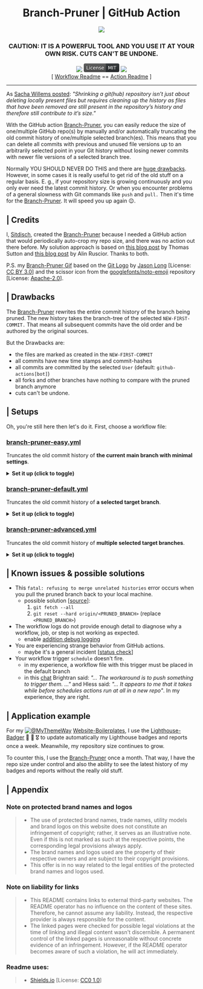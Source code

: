 <div align="center">
<h1>Branch-Pruner | GitHub Action</h1>
<img src="https://repository-images.githubusercontent.com/352585084/3bae0d80-bb12-11eb-86c4-c420ef0fec71"/>
<h3>CAUTION: IT IS A POWERFUL TOOL AND YOU USE IT AT YOUR OWN RISK. CUTS CAN'T BE UNDONE.</h3>
<img height="23" src="https://img.shields.io/github/repo-size/myactionway/branch-pruner-action?label=RepoSize&cacheSeconds=3600" />
<a title="Check it out" target="_blank" href="https://github.com/myactionway/branch-pruner-action/blob/main/LICENSE.txt"><img height="23" src="https://raw.githubusercontent.com/sitdisch/cloud/master/badges/particle/License-MIT.svg" /></a>
<a title="Check it out" target="_blank" href="https://github.com/MyActionWay/branch-pruner-action/releases"><img height="23" src="https://img.shields.io/github/v/release/myactionway/branch-pruner-action?label=LastRelease&cacheSeconds=3600" /></a><br>
[ <a title="Check it out" target="_blank" href="https://github.com/myactionway/branch-pruner-workflows">Workflow Readme</a> == <a title="Check it out" target="_blank" href="https://github.com/myactionway/branch-pruner-action">Action Readme</a> ]
</div>
<hr>

As [Sacha Willems posted](https://www.saschawillems.de/blog/2017/09/10/how-to-shrink-down-a-github-repository/ "Go there"): <i>"Shrinking a git(hub) repository isn’t just about deleting locally present files but requires cleaning up the history as files that have been removed are still present in the repository’s history and therefore still contribute to it’s size."</i>

With the GitHub action [Branch-Pruner](https://github.com/myactionway/branch-pruner-action "Get it"), you can easily reduce the size of one/multiple GitHub repo(s) by manually and/or automatically truncating the old commit history of one/multiple selected branch(es). This means that you can delete all commits with previous and unused file versions up to an arbitrarily selected point in your Git history without losing newer commits with newer file versions of a selected branch tree.

Normally YOU SHOULD NEVER DO THIS and there are [huge drawbacks](#-drawbacks "Go there"). However, in some cases it is really useful to get rid of the old stuff on a regular basis. E.&nbsp;g., if your repository size is growing continuously and you only ever need the latest commit history. Or when you encounter problems of a general slowness with Git commands like `push` and `pull.` Then it's time for the [Branch-Pruner](https://github.com/myactionway/branch-pruner-action "Get it"). It will speed you up again :wink:.

## | Credits

I, [Sitdisch](https://github.com/sitdisch "Visit me"), created the [Branch-Pruner](https://github.com/myactionway/branch-pruner-action "Get it") because I needed a GitHub action that would periodically auto-crop my repo size, and there was no action out there before. My solution approach is based on [this blog post](https://passingcuriosity.com/2017/truncating-git-history/ "Go there") by Thomas Sutton and [this blog post](https://www.cognizantsoftvision.com/blog/tips-for-improving-git-performance/ "Go there") by Alin Ruscior. Thanks to both.

P.S. my [Branch-Pruner Gif](https://repository-images.githubusercontent.com/352585084/3bae0d80-bb12-11eb-86c4-c420ef0fec71) based on the [Git Logo](https://git-scm.com/downloads/logos "Get it") by [Jason Long](https://twitter.com/jasonlong) [License: [CC&nbsp;BY&nbsp;3.0](https://creativecommons.org/licenses/by/3.0/)] and the scissor icon from the [googlefonts/noto-emoji](https://github.com/googlefonts/noto-emoji "Go there") repository [License: [Apache-2.0](https://github.com/googlefonts/noto-emoji/blob/main/LICENSE)].

## | Drawbacks

The [Branch-Pruner](https://github.com/myactionway/branch-pruner-action "Get it") rewrites the entire commit history of the branch being pruned. The new history takes the branch-tree of the selected `NEW-FIRST-COMMIT.` That means all subsequent commits have the old order and be authored by the original sources.

But the Drawbacks are:
* the files are marked as created in the `NEW-FIRST-COMMIT`
* all commits have new time stamps and commit-hashes
* all commits are committed by the selected `User` (default: `github-actions[bot]`)
* all forks and other branches have nothing to compare with the pruned branch anymore
* cuts can't be undone.

## | Setups

Oh, you're still here then let's do it. First, choose a workflow file:

### [branch-pruner-easy.yml](https://github.com/MyActionWay/branch-pruner-workflows/blob/main/.github/workflows/branch-pruner-easy.yml "Get it")
Truncates the old commit history of <b>the current main branch with minimal settings</b>.

<details><summary><b>Set it up (click to toggle)</b></summary>

1. add the [branch-pruner-easy.yml](https://github.com/MyActionWay/branch-pruner-workflows/blob/main/.github/workflows/branch-pruner-easy.yml "Get it") workflow file to a repository
	* it has to be the target repository where you want to prune the main branch (this is not the case with the other workflow files)
	* the path has to be `.github/workflows/branch-pruner-easy.yml`
2. create a new encrypted repository secret [[procedure](https://docs.github.com/en/actions/reference/encrypted-secrets#creating-encrypted-secrets-for-a-repository "Learn how")]
	* give the secret a name e.&nbsp;g. `BRANCH_PRUNER_TOKEN`
	* the value of the secret must be the value of the personal access token for the repository where you want to prune the main branch
		* [procedure for creating a personal access token](https://docs.github.com/en/github/authenticating-to-github/creating-a-personal-access-token "Learn how")
		* select only the minimum scopes and permissions required e.&nbsp;g. repo and workflow
	* add the secret to the same repository where you added this workflow file
3. adapt your [branch-pruner-easy.yml](https://github.com/MyActionWay/branch-pruner-workflows/blob/main/.github/workflows/branch-pruner-easy.yml "Get it") file
	* for manual triggers
		* you don't have to adjust anything in the workflow file; just use it
			* [procedure for manually running a workflow on GitHub](https://docs.github.com/en/actions/managing-workflow-runs/manually-running-a-workflow#running-a-workflow-on-github "Learn how")
				<img src="https://raw.githubusercontent.com/sitdisch/cloud/master/images/branchpruner_minimal_manual_inputs.png" />
			* [procedure for manually running a workflow using the GitHub CLI](https://docs.github.com/en/actions/managing-workflow-runs/manually-running-a-workflow#running-a-workflow-using-github-cli)
			* [procedure for manually running a workflow using the REST API](https://docs.github.com/en/actions/managing-workflow-runs/manually-running-a-workflow#running-a-workflow-using-the-rest-api)
	* for all other triggers
		* adapt this section
			```yml
			##############################################################
			# DEFINE YOUR INPUTS AND TRIGGERS IN THE FOLLOWING
			##############################################################

			# INPUTS as environmental variables (env)
			env:
				NEW_FIRST_COMMIT: # e.g. commit-hash or HEAD~N etc.
				TOKEN_NAME: # target token name e.g. 'BRANCH_PRUNER_TOKEN'
			
			# TRIGGERS
			on:
			#	push:
			#	schedule:
			#		- cron: '00 23 28 * *'
			```
		* CONSIDER:
			* INPUTS:
				* you only have to define `NEW_FIRST_COMMIT` and `TOKEN_NAME`;
				* `NEW-FIRST-COMMIT`: choose it carefully; E.&nbsp;g., `HEAD~N` is really useful for autonomously truncating commits on a regular basis. However, know what you are doing. `HEAD~N` or `HEAD^N` may be not the commits you're targeting. For more information about `HEAD~N` and `HEAD^N` look e.&nbsp;g. [here](https://stackoverflow.com/questions/2221658/whats-the-difference-between-head-and-head-in-git "Go there").
				* `TOKEN_NAME`: never enter the actual value of the personal access token
			* TRIGGERS:
				* `schedule`:
					* e.&nbsp;g. `cron: '00 23 28 * *'` executes the [Branch-Pruner](https://github.com/myactionway/branch-pruner-action "Get it") every 28th day of a month at 23:00
					* you can check your inputs [here](https://crontab.guru/ "Go there")
			* hidden defaults (changeable with the other workflow files):
				* target repository & branch: repository with this workflow file and main branch
				* user settings:
					* user who commit: github-actions[bot]
					* user e-mail address: 41898282+github-actions[bot]@users.noreply.github.com

That's it. Happy pruning.

</details>

### [branch-pruner-default.yml](https://github.com/MyActionWay/branch-pruner-workflows/blob/main/.github/workflows/branch-pruner-default.yml "Get it")
Truncates the old commit history of <b>a selected target branch</b>.

<details><summary><b>Set it up (click to toggle)</b></summary>

1. add the [branch-pruner-default.yml](https://github.com/MyActionWay/branch-pruner-workflows/blob/main/.github/workflows/branch-pruner-default.yml "Get it") workflow file to a repository
	* it doesn't have to be the repository you want to prune; e.&nbsp;g., you can simply [fork](https://github.com/myactionway/branch-pruner-workflows/fork "fork it") the `myactionway/branch-pruner-workflows` repository
		* CONSIDER: with a forked repository, you need to confirm that you want to use a workflow before you can actually use it (repo menu > actions tab > push the button)
	* the path has to be `.github/workflows/branch-pruner-default.yml`
2. create a new encrypted repository secret [[procedure](https://docs.github.com/en/actions/reference/encrypted-secrets#creating-encrypted-secrets-for-a-repository "Learn how")]
	* give the secret a name e.&nbsp;g. `BRANCH_PRUNER_TOKEN`
	* the value of the secret must be the value of the personal access token for the repository where you want to prune a branch
		* [procedure for creating a personal access token](https://docs.github.com/en/github/authenticating-to-github/creating-a-personal-access-token "Learn how")
		* select only the minimum scopes and permissions required e.&nbsp;g. repo and workflow
	* add the secret to the same repository where you added this workflow file
3. adapt your [branch-pruner-default.yml](https://github.com/MyActionWay/branch-pruner-workflows/blob/main/.github/workflows/branch-pruner-default.yml "Get it") file
	* for manual triggers
		* you don't have to adjust anything in the workflow file; just use it
			* [procedure for manually running a workflow on GitHub](https://docs.github.com/en/actions/managing-workflow-runs/manually-running-a-workflow#running-a-workflow-on-github "Learn how")
				<img src="https://raw.githubusercontent.com/sitdisch/cloud/master/images/branchpruner_manual_inputs.png" />
			* [procedure for manually running a workflow using the GitHub CLI](https://docs.github.com/en/actions/managing-workflow-runs/manually-running-a-workflow#running-a-workflow-using-github-cli)
			* [procedure for manually running a workflow using the REST API](https://docs.github.com/en/actions/managing-workflow-runs/manually-running-a-workflow#running-a-workflow-using-the-rest-api)
	* for all other triggers
		* adapt this section
			```yml
			##############################################################
			# DEFINE YOUR INPUTS AND TRIGGERS IN THE FOLLOWING
			##############################################################

			# INPUTS as environmental variables (env)
			env:
				NEW_FIRST_COMMIT: # e.g. commit-hash or HEAD~N etc.
				TOKEN_NAME: # target token name e.g. 'BRANCH_PRUNER_TOKEN'
				REPOSITORY: # target repository e.g. 'dummy/mytargetrepo'
				BRANCH: # branch to be pruned e.g 'main'
				USER_NAME: # user who should commit e.g. 'dummy'
				USER_EMAIL: # e.g. 'dummy@gmail.com'
			
			# TRIGGERS
			on:
			#	push:
			#	schedule:
			#		- cron: '00 23 28 * *'
			```
		* CONSIDER:
			* INPUTS:
				* you only have to define `NEW_FIRST_COMMIT` and `TOKEN_NAME`; if any other input is blank, one of these default values will be used instead
					```yml
					DEFAULT_REPOSITORY: ${{ github.repository }} # repo with this file
					DEFAULT_BRANCH: 'main'
					DEFAULT_USER_NAME: 'github-actions[bot]'
					DEFAULT_USER_EMAIL: '41898282+github-actions[bot]@users.noreply.github.com'
					```
				* `NEW-FIRST-COMMIT`: choose it carefully; E.&nbsp;g., `HEAD~N` is really useful for autonomously truncating commits on a regular basis. However, know what you are doing. `HEAD~N` or `HEAD^N` may be not the commits you're targeting. For more information about `HEAD~N` and `HEAD^N` look e.&nbsp;g. [here](https://stackoverflow.com/questions/2221658/whats-the-difference-between-head-and-head-in-git "Go there").
				* `TOKEN_NAME`: never enter the actual value of the personal access token
			* TRIGGERS:
				* `schedule`:
					* e.&nbsp;g. `cron: '00 23 28 * *'` executes the [Branch-Pruner](https://github.com/myactionway/branch-pruner-action "Get it") every 28th day of a month at 23:00
					* you can check your inputs [here](https://crontab.guru/ "Go there")

That's it. Happy pruning.

</details>

### [branch-pruner-advanced.yml](https://github.com/MyActionWay/branch-pruner-workflows/blob/main/.github/workflows/branch-pruner-advanced.yml "Get it")
Truncates the old commit history of <b>multiple selected target branches</b>.

<details><summary><b>Set it up (click to toggle)</b></summary>

1. add the [branch-pruner-advanced.yml](https://github.com/MyActionWay/branch-pruner-workflows/blob/main/.github/workflows/branch-pruner-advanced.yml "Get it") workflow file to a repository
	* it doesn't have to be a repository where you want to prune branches; e.&nbsp;g., you can simply [fork](https://github.com/myactionway/branch-pruner-workflows/fork "fork it") the `myactionway/branch-pruner-workflows` repository
		* CONSIDER: with a forked repository, you need to confirm that you want to use a workflow before you can actually use it (repo menu > actions tab > push the button)
	* the path has to be `.github/workflows/branch-pruner-advanced.yml`
2. create new encrypted repository secrets [[procedure](https://docs.github.com/en/actions/reference/encrypted-secrets#creating-encrypted-secrets-for-a-repository "Learn how")]
	* give the secrets names e.&nbsp;g. `BRANCH_PRUNER_TOKEN_1` and `BRANCH_PRUNER_TOKEN_2`
	* the values of the secrets must be the values of the personal access tokens for the target repositories where you want prune branches
		* [procedure for creating a personal access token](https://docs.github.com/en/github/authenticating-to-github/creating-a-personal-access-token "Learn how")
		* select only the minimum scopes and permissions required e.&nbsp;g. repo and workflow
	* add the secrets to the same repository where you added this workflow file
3. adapt your [branch-pruner-advanced.yml](https://github.com/MyActionWay/branch-pruner-workflows/blob/main/.github/workflows/branch-pruner-advanced.yml "Get it") file
	* define your defaults
		```yml
		##############################################################
		# DEFINE YOUR DEFAULTS (INPUTS & TRIGGERS) IN THE FOLLOWING
		##############################################################

		# INPUTS as environmental variables (env)
		env:
			TOKEN_NAME: # target token name e.g. 'BRANCH_PRUNER_TOKEN_1'
			REPOSITORY: # target repository e.g. 'dummy/mytargetrepo_1'
			USER_NAME: # user who should commit e.g. 'dummy'
			USER_EMAIL: # e.g. 'dummy@gmail.com'

		# TRIGGERS
		on:
		#	push:
		#	schedule:
		#		- cron: '00 23 28 * *'
			workflow_dispatch:
		```
		* CONSIDER:
			* INPUTS:
				* `TOKEN_NAME`: never enter the actual value of the personal access token
				* all inputs except `TOKEN_NAME` have predefined values; you can, but you don't have to overwrite them
					```yml
					# Predefined values
					REPOSITORY: ${{ github.repository }} # repo with this file
					USER_NAME: 'github-actions[bot]'
					USER_EMAIL: '41898282+github-actions[bot]@users.noreply.github.com'
					```
			* TRIGGERS:
				* `schedule`:
					* e.&nbsp;g. `cron: '00 23 28 * *'` executes the [Branch-Pruner](https://github.com/myactionway/branch-pruner-action "Get it") every 28th day of a month at 23:00
					* you can check your inputs [here](https://crontab.guru/ "Go there")
				* `workflow_dispatch`:
					* no predefined inputs; the `env` defined in this workflow file are used instead when this trigger is triggered
					* [procedure for manually running a workflow on GitHub](https://docs.github.com/en/actions/managing-workflow-runs/manually-running-a-workflow#running-a-workflow-on-github "Learn how")
					* [procedure for manually running a workflow using the GitHub CLI](https://docs.github.com/en/actions/managing-workflow-runs/manually-running-a-workflow#running-a-workflow-using-github-cli)
					* [procedure for manually running a workflow using the REST API](https://docs.github.com/en/actions/managing-workflow-runs/manually-running-a-workflow#running-a-workflow-using-the-rest-api)<p></p>
	* define your settings for the different target branches
		```yml
		##############################################################
		# FIRST TARGET BRANCH | DEFINE YOUR ENV IN THE FOLLOWING
		##############################################################
		-	NAME: 'Pruning Branch 1'
			NEW_FIRST_COMMIT: 'HEAD~40'
			BRANCH: 'main'
		#	TOKEN_NAME:
		#	REPOSITORY:
		#	USER_NAME:
		#	USER_EMAIL:
		##############################################################
		# SECOND TARGET BRANCH | DEFINE YOUR ENV IN THE FOLLOWING
		##############################################################
		-	NAME: 'Pruning Branch 2'
			NEW_FIRST_COMMIT: 'HEAD^20'
			BRANCH: 'dev'
		#	TOKEN_NAME: # e.g. 'BRANCH_PRUNER_TOKEN_2'
		#	REPOSITORY: # e.g. 'dummy/mytargetrepo_2'
		#	USER_NAME:
		#	USER_EMAIL:
		##############################################################
		# THIRD TARGET BRANCH | FEEL FREE TO ADD MORE TARGET BRANCHES
		# ...
		```
		* CONSIDER: 
			* you just have to define `NAME`, `NEW_FIRST_COMMIT` and `BRANCH` for each target branch; if you do not define any of the other inputs, your predefined defaults will be used instead
			* only a maximum of <b>256 target branches</b> per workflow run is possible [[GitHub restriction](https://docs.github.com/en/actions/reference/workflow-syntax-for-github-actions#jobsjob_idstrategymatrix "Go there")]

That's it. Happy audits.

</details>

## | Known issues & possible solutions

* This `fatal: refusing to merge unrelated histories` error occurs when you pull the pruned branch back to your local machine.
	* possible solution [[source](https://stackoverflow.com/questions/1125968/how-do-i-force-git-pull-to-overwrite-local-files "Go there")]:
		1. `git fetch --all`
		2. `git reset --hard origin/<PRUNED_BRANCH>` (replace `<PRUNED_BRANCH>`)
* The workflow logs do not provide enough detail to diagnose why a workflow, job, or step is not working as expected.
	* enable [addition debug logging](https://docs.github.com/en/actions/managing-workflow-runs/enabling-debug-logging)
* You are experiencing strange behavior from GitHub actions.
	* maybe it's a general incident [[status check](https://www.githubstatus.com/ "Check it")]
* Your workflow trigger `schedule` doesn't fire.
	* in my experience, a workflow file with this trigger must be placed in the default branch
	* in this [chat](https://github.community/t/schedule-workflows-missing/17653/3 "Go there") Brightran said: <i>"... The workaround is to push something to trigger them. ..."</i> and Hless said: <i>"... It appears to me that it takes while before schedules actions run at all in a new repo"</i>. In my experience, they are right.

## | Application example

For my <a href="https://github.com/mythemeway" title="Explore this" target="_blank"><img align="top" src="https://avatars.githubusercontent.com/u/52597090?s=60&amp;v=4" alt="@MyThemeWay" size="25" height="25" width="25" class="avatar "></img></a> [Website-Boilerplates](https://github.com/mythemeway "Go there"), I use the [Lighthouse-Badger](https://github.com/myactionway/lighthouse-badger-action "Get it") :badger: :tokyo_tower: :medal_military: to update automatically my Lighthouse badges and reports once a week. Meanwhile, my repository size continues to grow.

To counter this, I use the [Branch-Pruner](https://github.com/myactionway/branch-pruner-action "Get it") once a month. That way, I have the repo size under control and also the ability to see the latest history of my badges and reports without the really old stuff.

## | Appendix
### Note on protected brand names and logos
> * The use of protected brand names, trade names, utility models and brand logos on this website does not constitute an infringement of copyright; rather, it serves as an illustrative note. Even if this is not marked as such at the respective points, the corresponding legal provisions always apply.
> * The brand names and logos used are the property of their respective owners and are subject to their copyright provisions.
> * This offer is in no way related to the legal entities of the protected brand names and logos used.

### Note on liability for links
> * This README contains links to external third-party websites. The README operator has no influence on the content of these sites. Therefore, he cannot assume any liability. Instead, the respective provider is always responsible for the content.
> * The linked pages were checked for possible legal violations at the time of linking and illegal content wasn't discernible. A permanent control of the linked pages is unreasonable without concrete evidence of an infringement. However, if the README operator becomes aware of such a violation, he will act immediately. 

### Readme uses:
> * [Shields.io](https://github.com/badges/shields "Check it out") [License: [CC0 1.0](https://github.com/badges/shields/blob/master/LICENSE "Go there")] 
